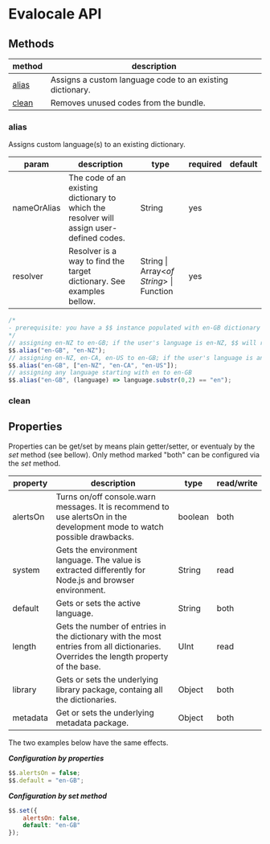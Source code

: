 # Evalocale API

## Methods

| **method** | **description** |
| ---------- | --------------- |
| [alias](#alias) | Assigns a custom language code to an existing dictionary. |
| [clean](#clean) | Removes unused codes from the bundle. |

### alias

Assigns custom language(s) to an existing dictionary.

| **param** | **description** | **type** | **required** | **default** |
| --------- | --------------- | -------- | ------------ | ----------- |
| nameOrAlias | The code of an existing dictionary to which the resolver will assign user-defined codes. | String | yes | |
| resolver | Resolver is a way to find the target dictionary. See examples bellow. | String \| Array\<*of String*\> \| Function | yes | |

```javascript
/*
- prerequisite: you have a $$ instance populated with en-GB dictionary as an example
*/
// assigning en-NZ to en-GB; if the user's language is en-NZ, $$ will respond in en-GB
$$.alias("en-GB", "en-NZ");
// assigning en-NZ, en-CA, en-US to en-GB; if the user's language is any of en-NZ/en-CA/en-US, $$ will respond in en-GB
$$.alias("en-GB", ["en-NZ", "en-CA", "en-US"]);
// assigning any language starting with en to en-GB
$$.alias("en-GB", (language) => language.substr(0,2) == "en");
```

### clean

## Properties

Properties can be get/set by means plain getter/setter, or eventualy by the *set* method (see bellow). Only method marked "both" can be configured via the *set* method.

| **property** | **description** | **type** | **read/write** |
| ------------ | --------------- | -------- | -------------- |
| alertsOn | Turns on/off console.warn messages. It is recommend to use alertsOn in the development mode to watch possible drawbacks. | boolean | both |
| system | Gets the environment language. The value is extracted differently for Node.js and browser environment. | String | read |
| default | Gets or sets the active language. | String | both |
| length | Gets the number of entries in the dictionary with the most entries from all dictionaries. Overrides the length property of the base. | UInt | read |
| library | Gets or sets the underlying library package, containg all the dictionaries. | Object | both |
| metadata | Get or sets the underlying metadata package. | Object | both |

The two examples below have the same effects.

***Configuration by properties***

```javascript
$$.alertsOn = false;
$$.default = "en-GB";
```

***Configuration by set method***

```javascript
$$.set({
    alertsOn: false,
    default: "en-GB"
});
```
